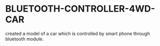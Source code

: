 # BLUETOOTH-CONTROLLER-4WD-CAR
created a model of a car which is controlled by smart phone through bluetooth module.
